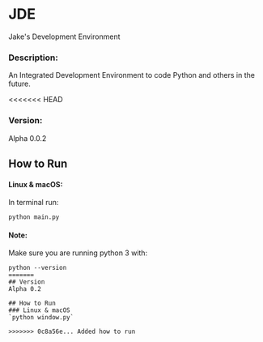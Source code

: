 # JDE
Jake's Development Environment

### Description:
An Integrated Development Environment to code Python and others in the future.

<<<<<<< HEAD
### Version:
Alpha 0.0.2

## How to Run
#### Linux & macOS:
In terminal run:
```
python main.py
```
#### Note:
Make sure you are running python 3 with:
```
python --version
=======
## Version
Alpha 0.2

## How to Run
### Linux & macOS
`python window.py`

>>>>>>> 0c8a56e... Added how to run
